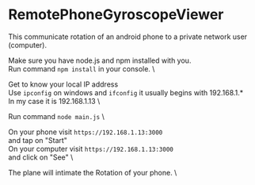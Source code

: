 # RemotePhoneGyroscopeViewer
This communicate rotation of an android phone to a private network user (computer).

Make sure you have node.js and npm installed with you. \
Run command `npm install` in your console. \

Get to know your local IP address \
Use `ipconfig` on windows and `ifconfig` it usually begins with 192.168.1.* \
In my case it is 192.168.1.13 \ 

Run command `node main.js` \

On your phone visit `https://192.168.1.13:3000` \
and tap on "Start" \
On your computer visit `https://192.168.1.13:3000` \
and click on "See" \

The plane will intimate the Rotation of your phone. \


